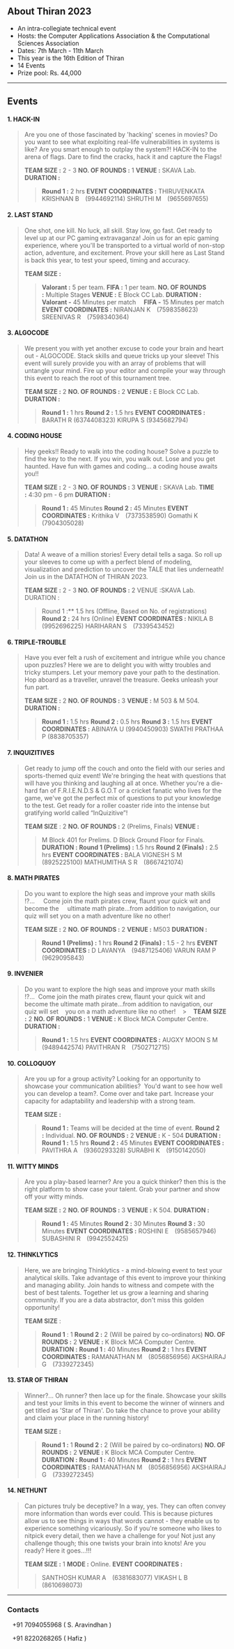 
## About Thiran 2023

-   An intra-collegiate technical event 
-   Hosts: the Computer Applications Association & the Computational Sciences Association
-   Dates: 7th March - 11th March
-   This year is the 16th Edition of Thiran
-   14 Events
-   Prize pool: Rs. 44,000

---

## Events

#### 1. HACK-IN
>Are you one of those fascinated by 'hacking' scenes in movies? Do you want to see what exploiting real-life vulnerabilities in systems is like? Are you smart enough to outplay the system?! HACK-IN to the arena of flags. Dare to find the cracks, hack it and capture the Flags!
> 
>**TEAM SIZE :** 2 - 3
>**NO. OF ROUNDS :** 1
>**VENUE :** SKAVA Lab.
>**DURATION :**
>>**Round 1 :** 2 hrs
>**EVENT COORDINATES :**
>>THIRUVENKATA KRISHNAN B (9944692114)
>>SHRUTHI M (9655697655) 
	   
#### 2.  LAST STAND
>One shot, one kill. No luck, all skill. Stay low, go fast. Get ready to level up at our PC gaming extravaganza! Join us for an epic gaming experience, where you'll be transported to a virtual world of non-stop action, adventure, and excitement. Prove your skill here as Last Stand is back this year, to test your speed, timing and accuracy.
>
>**TEAM SIZE :**
 >>**Valorant :** 5 per team.
 >> **FIFA :** 1 per team.
>**NO. OF ROUNDS :** Multiple Stages
>**VENUE :** E Block CC Lab.
>**DURATION :**
>>**Valorant -** 45 Minutes per match
>> **FIFA -** 15 Minutes per match
>**EVENT COORDINATES :**
>>NIRANJAN K (7598358623)
>>SREENIVAS R (7598340364)
    
#### 3.  ALGOCODE

>We present you with yet another excuse to code your brain and heart out - ALGOCODE. Stack skills and queue tricks up your sleeve! This event will surely provide you with an array of problems that will untangle your mind. Fire up your editor and compile your way through this event to reach the root of this tournament tree.
>
>**TEAM SIZE :** 2
>**NO. OF ROUNDS :** 2
>**VENUE :** E Block CC Lab.
>**DURATION :**
>>**Round 1 :** 1 hrs
>>**Round 2 :** 1.5 hrs
**EVENT COORDINATES :**
>>BARATH R (6374408323)
>>KIRUPA S   (9345682794)
>   
#### 4.  CODING HOUSE
> Hey geeks!! Ready to walk into the coding house? Solve a puzzle to find the key to the next. If you win, you walk out. Lose and you get haunted. Have fun with games and coding… a coding house awaits you!!
> 
>**TEAM SIZE :** 2 - 3
>**NO. OF ROUNDS :** 3
>**VENUE :** SKAVA Lab.
>**TIME :** 4:30 pm - 6 pm
>**DURATION :**
>>**Round 1 :** 45 Minutes
>>**Round 2 :** 45 Minutes
>**EVENT COORDINATES :**
>>Krithika V (7373538590)
>>Gomathi K (7904305028)
>   
#### 5.  DATATHON
>Data! A weave of a million stories! Every detail tells a saga. So roll up your sleeves to come up with a perfect blend of modeling, visualization and prediction to uncover the TALE that lies underneath! Join us in the DATATHON of THIRAN 2023.
>
>**TEAM SIZE :** 2 - 3
>**NO. OF ROUNDS :** 2
>VENUE :SKAVA Lab.
>DURATION :
>>Round 1 :** 1.5 hrs (Offline, Based on No. of registrations)
>>**Round 2 :** 24 hrs (Online)
**EVENT COORDINATES :**
>>NIKILA B (9952696225)
>>HARIHARAN S (7339543452)

#### 6.  TRIPLE-TROUBLE
>Have you ever felt a rush of excitement and intrigue while you chance upon puzzles? Here we are to delight you with witty troubles and tricky stumpers. Let your memory pave your path to the destination. Hop aboard as a traveller, unravel the treasure. Geeks unleash your fun part.
>
>**TEAM SIZE :** 2
>**NO. OF ROUNDS :** 3
>**VENUE :** M 503 & M 504.
>**DURATION :**
>>**Round 1 :** 1.5 hrs
>>**Round 2 :** 0.5 hrs
>>**Round 3 :** 1.5 hrs
>**EVENT COORDINATES :**
>>ABINAYA U (9940450903)
>>SWATHI PRATHAA P (8838705357)
    
#### 7.  INQUIZITIVES
>Get ready to jump off the couch and onto the field with our series and sports-themed quiz event! We're bringing the heat with questions that will have you thinking and laughing all at once. Whether you're a die-hard fan of F.R.I.E.N.D.S & G.O.T or a cricket fanatic who lives for the game, we've got the perfect mix of questions to put your knowledge to the test.
>Get ready for a roller coaster ride into the intense but gratifying world called “InQuizitive”!
>
>**TEAM SIZE** : 2
>**NO. OF ROUNDS :** 2 (Prelims, Finals)
>**VENUE :**
>>M Block 401 for Prelims.
>>D Block Ground Floor for Finals.
>**DURATION :**
>>**Round 1 (Prelims) :** 1.5 hrs
>>**Round 2 (Finals) :** 2.5 hrs
>**EVENT COORDINATES :**
>>BALA VIGNESH S M (8925225100)
>>MATHUMITHA S R (8667421074)
>
#### 8.  MATH PIRATES
>Do you want to explore the high seas and improve your math skills !?... 
   Come join the math pirates crew, flaunt your quick wit and become the 
   ultimate math pirate…from addition to navigation, our quiz will set
   you on a math adventure like no other!
   >
>**TEAM SIZE :** 2
>**NO. OF ROUNDS :** 2
>**VENUE :** M503
>**DURATION :**
>>**Round 1 (Prelims) :** 1 hrs
>>**Round 2 (Finals) :** 1.5 - 2 hrs
>**EVENT COORDINATES :**
>>D LAVANYA (9487125406)
>>VARUN RAM P  (9629095843)

#### 9.  INVENIER 
>Do you want to explore the high seas and improve your math skills !?... 
>Come join the math pirates crew, flaunt your quick wit and become the ultimate math pirate…from addition to navigation, our quiz will set
   you on a math adventure like no other!
   >
   **TEAM SIZE :** 2
>**NO. OF ROUNDS :** 1
>**VENUE :** K Block MCA Computer Centre.
>**DURATION :**
>>**Round 1 :** 1.5 hrs
>**EVENT COORDINATES :**
>>AUGXY MOON S M (9489442574)
>>PAVITHRAN R (7502712715)

#### 10.  COLLOQUOY
>Are you up for a group activity? Looking for an opportunity to showcase your communication abilities?  You'd want to see how well you can develop a team?. Come over and take part. Increase your capacity for adaptability and leadership with a strong team.
>
>**TEAM SIZE :**
>>**Round 1 :** Teams will be decided at the time of event.
>>**Round 2 :** Individual.
>**NO. OF ROUNDS :** 2
>**VENUE :** K - 504
>**DURATION :**
>>**Round 1 :** 1.5 hrs
>>**Round 2 :** 45 Minutes
>**EVENT COORDINATES :**
>>PAVITHRA A (9360293328)
>>SURABHI K (9150142050)
    
#### 11.  WITTY MINDS
>Are you a play-based learner? Are you a quick thinker? then this is the right platform to show case your talent. Grab your partner and show off your witty minds.
>
>**TEAM SIZE :** 2
>**NO. OF ROUNDS :** 3
>**VENUE :** K 504.
>**DURATION :**
>>**Round 1 :** 45 Minutes
>>**Round 2 :** 30 Minutes
>>**Round 3 :** 30 Minutes
>**EVENT COORDINATES :**
>>ROSHINI E (9585657946)
>>SUBASHINI R (9942552425)
    
#### 12.  THINKLYTICS
> Here, we are bringing Thinklytics - a mind-blowing event to test your analytical skills. Take advantage of this event to improve your thinking and managing ability. Join hands to witness and compete with the best of best talents. Together let us grow a learning and sharing community. If you are a data abstractor, don't miss this golden opportunity!
> 
> **TEAM SIZE** :
>>**Round 1** : 1
>>**Round 2 :** 2 (Will be paired by co-ordinators)
>**NO. OF ROUNDS :** 2
>**VENUE :** K Block MCA Computer Centre.
>**DURATION :**
>>**Round 1 :** 40 Minutes
>>**Round 2 :** 1 hrs
>**EVENT COORDINATES :**
>>RAMANATHAN M (8056856956)
>>AKSHAIRAJ G (7339272345)
> 
#### 13.  STAR OF THIRAN
>Winner?... Oh runner? then lace up for the finale. Showcase your skills and test your limits in this event to become the winner of winners and get titled as 'Star of Thiran'. Do take the chance to prove your ability and claim your place in the running history!
>
>**TEAM SIZE :**
>>**Round 1 :** 1
>>**Round 2 :** 2 (Will be paired by co-ordinators)
>**NO. OF ROUNDS :** 2
>**VENUE :** K Block MCA Computer Centre.
>**DURATION :**
>>**Round 1 :** 40 Minutes
>>**Round 2 :** 1 hrs
>**EVENT COORDINATES :**
>>RAMANATHAN M (8056856956)
>>AKSHAIRAJ G (7339272345)

#### 14.  NETHUNT
>Can pictures truly be deceptive? In a way, yes. They can often convey more information than words ever could. This is because pictures allow us to see things in ways that words cannot - they enable us to experience something vicariously. So if you're someone who likes to nitpick every detail, then we have a challenge for you! Not just any challenge though; this one twists your brain into knots! Are you ready? Here it goes...!!!
>
>**TEAM SIZE :** 1
>**MODE :** Online.
>**EVENT COORDINATES :**
>>SANTHOSH KUMAR A (6381683077)
>>VIKASH L B (8610698073)

---

### Contacts

  
   +91 7094055968 ( S. Aravindhan )

   +91 8220268265 ( Hafiz )
